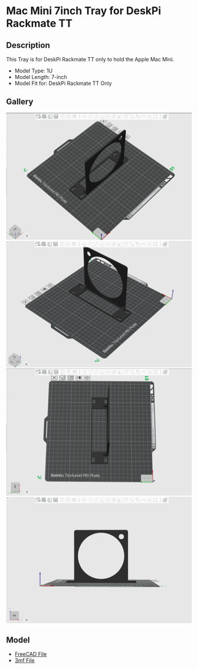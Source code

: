 # Mac Mini 7inch Tray for DeskPi Rackmate TT 

## Description 
This Tray is for DeskPi Rackmate TT only to hold the Apple Mac Mini. 
* Model Type: 1U 
* Model Length: 7-inch 
* Model Fit for: DeskPi Rackmate TT Only 

## Gallery 

![1](./imgs/macminiholder01.png)
![2](./imgs/macminiholder02.png)
![3](./imgs/macminiholder03.png)
![4](./imgs/macminiholder04.png)

## Model 

* [FreeCAD File](./models/Mac_mini_holder_for_deskpi_rackmate_TT_only.FCStd)
* [3mf File](./models/Mac_mini_holder_for_deskpi_rackmate_TT_only.3mf)
